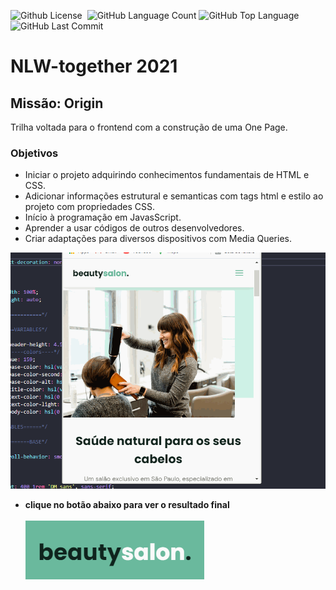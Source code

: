 
<img alt="Github License" src="https://img.shields.io/github/license/riquecelo/nlw-together" /> <img alt="" src="https://img.shields.io/github/repo-size/riquecelo/nlw-together" /> <img alt="GitHub Language Count" src="https://img.shields.io/github/languages/count/riquecelo/nlw-together" /> <img alt="GitHub Top Language" src="https://img.shields.io/github/languages/top/riquecelo/nlw-together" /> <img alt="GitHub Last Commit" src="https://img.shields.io/github/last-commit/riquecelo/nlw-together" />

# NLW-together 2021<br>
## Missão: Origin<br>
Trilha voltada para o frontend com a construção de uma One Page.<br>
### Objetivos
* Iniciar o projeto adquirindo conhecimentos fundamentais de HTML e CSS.
* Adicionar informações estrutural e semanticas com tags html e estilo ao projeto com propriedades CSS. 
* Início à programação em JavasScript.
* Aprender a usar códigos de outros desenvolvedores.
* Criar adaptações para diversos dispositivos com Media Queries.<br>

<img alt="GitHub Last Commit" src="https://github.com/Riquecelo/nlw-together/blob/main/OriginSix.gif"/>


* <b>clique no botão abaixo para ver o resultado final</b> <br><br>
<a href="https://riquecelo.github.io/nlw-together/"><img src="https://github.com/Riquecelo/nlw-together/blob/main/beautysalon..PNG"/></a>

